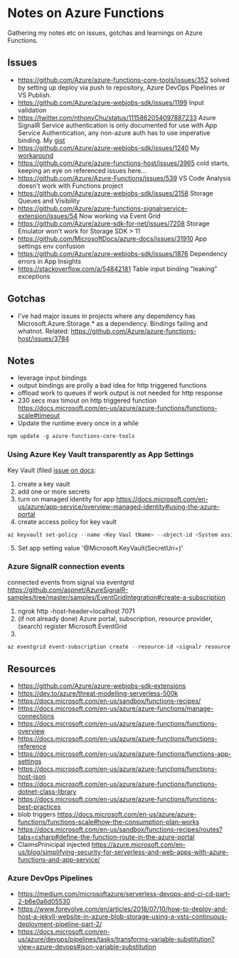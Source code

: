# Notes on Azure Functions
Gathering my notes etc on issues, gotchas and learnings on Azure Functions. 
## Issues
* https://github.com/Azure/azure-functions-core-tools/issues/352 solved by setting up deploy via push to repository, Azure DevOps Pipelines or VS Publish.
* https://github.com/Azure/azure-webjobs-sdk/issues/1199 Input validation
* https://twitter.com/nthonyChu/status/1115862054097887233 Azure SignalR Service authentication is only documented for use with App Service Authentication, any non-azure auth has to use imperative binding. My [gist](https://gist.github.com/ErikAndreas/72c94a0c8a9e6e632f44522c41be8ee7)
* https://github.com/Azure/azure-webjobs-sdk/issues/1240 My [workaround](https://github.com/ErikAndreas/AzureIoTHubCheckpointSetter)
* https://github.com/Azure/azure-functions-host/issues/3965 cold starts, keeping an eye on referenced issues here...
* https://github.com/Azure/Azure-Functions/issues/539 VS Code Analysis doesn't work with Functions project
* https://github.com/Azure/azure-webjobs-sdk/issues/2158 Storage Queues and Visibility
* https://github.com/Azure/azure-functions-signalrservice-extension/issues/54 Now working via Event Grid
* https://github.com/Azure/azure-sdk-for-net/issues/7208 Storage Emulator won't work for Storage SDK > 11
* https://github.com/MicrosoftDocs/azure-docs/issues/31910 App settings env confusion
* https://github.com/Azure/azure-webjobs-sdk/issues/1876 Dependency errors in App Insights
* https://stackoverflow.com/a/54842181 Table input binding "leaking" exceptions


## Gotchas
* I've had major issues in projects where any dependency has Microsoft.Azure.Storage.* as a dependency. Bindings failing and whatnot. Related: https://github.com/Azure/azure-functions-host/issues/3784
## Notes
* leverage input bindings
* output bindings are prolly a bad idea for http triggered functions
* offload work to queues if work output is not needed for http response
* 230 secs max timout on http triggered function https://docs.microsoft.com/en-us/azure/azure-functions/functions-scale#timeout
* Update the runtime every once in a while 
```powershell
npm update -g azure-functions-core-tools
```

### Using Azure Key Vault transparently as App Settings
Key Vault (filed [issue on docs](https://github.com/MicrosoftDocs/azure-docs/issues/29869):
1. create a key vault
2. add one or more secrets
3. turn on managed identity for app  https://docs.microsoft.com/en-us/azure/app-service/overview-managed-identity#using-the-azure-portal
4. create access policy for key vault
```powershell
az keyvault set-policy --name <Key Vaul tName> --object-id <System assigned identity of func app> --secret-permissions get --subscription <Subscription name>
```
5. Set app setting value '@Microsoft.KeyVault(SecretUri=<uri of keyvault secret>)'
### Azure SignalR connection events
connected events from signal via eventgrid  https://github.com/aspnet/AzureSignalR-samples/tree/master/samples/EventGridIntegration#create-a-subscription
1. ngrok http -host-header=localhost 7071
2. (if not already done) Azure portal, subscription, resource provider, (search) register Microsoft.EventGrid
3. 
```powershell
az eventgrid event-subscription create --resource-id <signalr resource id from properties blade in portal> --name <event grid setup name> --endpoint https://<your id>.ngrok.io/runtime/webhooks/eventgrid?functionName=OnConnection
```

## Resources
* https://github.com/Azure/azure-webjobs-sdk-extensions
* https://dev.to/azure/threat-modelling-serverless-500k
* https://docs.microsoft.com/en-us/sandbox/functions-recipes/
* https://docs.microsoft.com/en-us/azure/azure-functions/manage-connections
* https://docs.microsoft.com/en-us/azure/azure-functions/functions-overview
* https://docs.microsoft.com/en-us/azure/azure-functions/functions-reference
* https://docs.microsoft.com/en-us/azure/azure-functions/functions-app-settings
* https://docs.microsoft.com/en-us/azure/azure-functions/functions-host-json
* https://docs.microsoft.com/en-us/azure/azure-functions/functions-dotnet-class-library
* https://docs.microsoft.com/en-us/azure/azure-functions/functions-best-practices
* blob triggers https://docs.microsoft.com/en-us/azure/azure-functions/functions-scale#how-the-consumption-plan-works
* https://docs.microsoft.com/en-us/sandbox/functions-recipes/routes?tabs=csharp#define-the-function-route-in-the-azure-portal
* ClaimsPrinicipal injected https://azure.microsoft.com/en-us/blog/simplifying-security-for-serverless-and-web-apps-with-azure-functions-and-app-service/
### Azure DevOps Pipelines
* https://medium.com/microsoftazure/serverless-devops-and-ci-cd-part-2-b6e0a6d05530
* https://www.forevolve.com/en/articles/2018/07/10/how-to-deploy-and-host-a-jekyll-website-in-azure-blob-storage-using-a-vsts-continuous-deployment-pipeline-part-2/
* https://docs.microsoft.com/en-us/azure/devops/pipelines/tasks/transforms-variable-substitution?view=azure-devops#json-variable-substitution
